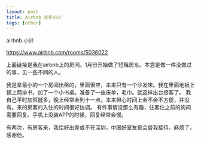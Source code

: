 ```yaml
---
layout: post
title: Airbnb 半年小计
tags: [other]
---
```


airbnb 小计

https://www.airbnb.com/rooms/5036022

上面链接是我在airbnb上的房间。1月份开始做了短租房东。本意是做一件没做过的事，见一些不同的人。

我是拿最小的一个房间出租的，里面很空，本来只有一个沙发床。我在里面地板上铺上两排书，加了一个小书桌。准备了一些床单，毛巾。就这样出台接客了。
我自己平时加班挺多，晚上经常会到十一点。本来担心时间上会不会不方便，并没有。来的房客的入住的时间很好协调。
有件事情没那么有趣，住客住之前的询问需要回复。手机上没装APP的时候，回复经常会慢。

有两次，有房客来，我恰好出差或不在深圳，中国好室友都会替我接待。麻烦了，感谢他。

